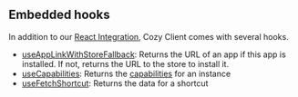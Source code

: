 ## Embedded hooks

In addition to our [React Integration](./react-integration), Cozy Client comes with several hooks.

- [useAppLinkWithStoreFallback](https://github.com/cozy/cozy-client/blob/master/packages/cozy-client/src/hooks/useAppLinkWithStoreFallback.jsx): Returns the URL of an app if this app is installed. If not, returns the URL to the store to install it. 
- [useCapabilities](https://github.com/cozy/cozy-client/blob/master/packages/cozy-client/src/hooks/useCapabilities.jsx): Returns the [capabilities](https://docs.cozy.io/en/cozy-stack/settings/#get-settingscapabilities) for an instance
- [useFetchShortcut](https://github.com/cozy/cozy-client/blob/master/packages/cozy-client/src/hooks/useFetchShortcut.jsx): Returns the data for a shortcut